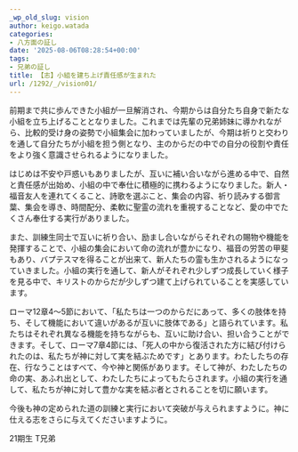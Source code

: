 ```yaml
---
_wp_old_slug: vision
author: keigo.watada
categories:
- 八方面の証し
date: '2025-08-06T08:28:54+00:00'
tags:
- 兄弟の証し
title: 【志】小組を建ち上げ責任感が生まれた
url: /1292/_/vision01/
---
```

前期まで共に歩んできた小組が一旦解消され、今期からは自分たち自身で新たな小組を立ち上げることとなりました。これまでは先輩の兄弟姉妹に導かれながら、比較的受け身の姿勢で小組集会に加わっていましたが、今期は祈りと交わりを通して自分たちが小組を担う側となり、主のからだの中での自分の役割や責任をより強く意識させられるようになりました。

はじめは不安や戸惑いもありましたが、互いに補い合いながら進める中で、自然と責任感が出始め、小組の中で奉仕に積極的に携わるようになりました。新人・福音友人を連れてくること、詩歌を選ぶこと、集会の内容、祈り読みする御言葉、集会を導き、時間配分、柔軟に聖霊の流れを重視することなど、愛の中でたくさん奉仕する実行がありました。


また、訓練生同士で互いに祈り合い、励まし合いながらそれぞれの賜物や機能を発揮することで、小組の集会において命の流れが豊かになり、福音の労苦の甲斐もあり、バプテスマを得ることが出来て、新人たちの霊も生かされるようになっていきました。小組の実行を通して、新人がそれぞれ少しずつ成長していく様子を見る中で、キリストのからだが少しずつ建て上げられていることを実感しています。


ローマ12章4〜5節において、「私たちは一つのからだにあって、多くの肢体を持ち、そして機能において違いがあるが互いに肢体である」と語られています。私たちはそれぞれ異なる機能を持ちながらも、互いに助け合い、担い合うことができます。そして、ローマ7章4節には、「死人の中から復活された方に結び付けられたのは、私たちが神に対して実を結ぶためです」とあります。わたしたちの存在、行なうことはすべて、今や神と関係があります。そして神が、わたしたちの命の実、あふれ出として、わたしたちによってもたらされます。小組の実行を通して、私たちが神に対して豊かな実を結ぶ者とされることを切に願います。

今後も神の定められた道の訓練と実行において突破が与えられますように。神に仕える志をさらに与えてくださいますように。

21期生 T兄弟